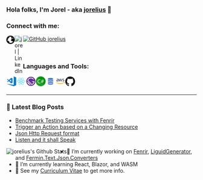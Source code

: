 ### Hola folks, I'm Jorel - aka [jorelius][website] 👋

### Connect with me:

[<img align="left" alt="jorelfermin.com" width="22px" src="https://raw.githubusercontent.com/iconic/open-iconic/master/svg/globe.svg" />][website]
[<img align="left" alt="jorel | LinkedIn" width="22px" src="https://cdn.jsdelivr.net/npm/simple-icons@v3/icons/linkedin.svg" />][linkedin]

[![GitHub jorelius](https://img.shields.io/github/followers/jorelius?label=follow&style=social)](https://github.com/jorelius)

<br />

### Languages and Tools:

[<img align="left" alt="Visual Studio Code" width="26px" src="https://raw.githubusercontent.com/github/explore/80688e429a7d4ef2fca1e82350fe8e3517d3494d/topics/visual-studio-code/visual-studio-code.png" />][linkedin]
[<img align="left" alt="React" width="26px" src="https://raw.githubusercontent.com/github/explore/80688e429a7d4ef2fca1e82350fe8e3517d3494d/topics/react/react.png" />][linkedin]
[<img align="left" alt="Gatsby" width="26px" src="https://raw.githubusercontent.com/github/explore/e94815998e4e0713912fed477a1f346ec04c3da2/topics/gatsby/gatsby.png" />][linkedin]
[<img align="left" alt="C#" width="26px" src="https://raw.githubusercontent.com/github/explore/80688e429a7d4ef2fca1e82350fe8e3517d3494d/topics/csharp/csharp.png" />][linkedin]
[<img align="left" alt="SQL" width="26px" src="https://raw.githubusercontent.com/github/explore/80688e429a7d4ef2fca1e82350fe8e3517d3494d/topics/sql/sql.png" />][linkedin]
[<img align="left" alt="AWS" width="26px" src="https://raw.githubusercontent.com/github/explore/80688e429a7d4ef2fca1e82350fe8e3517d3494d/topics/aws/aws.png" />][linkedin]
[<img align="left" alt="GitHub" width="26px" src="https://raw.githubusercontent.com/github/explore/78df643247d429f6cc873026c0622819ad797942/topics/github/github.png" />][linkedin]

<br />
<br />

---

### 📕 Latest Blog Posts
<!-- BLOG-POST-LIST:START -->
- [Benchmark Testing Services with Fenrir](https://jorelius.github.io/posts/service-testing-with-fenrir/)
- [Trigger an Action based on a Changing Resource](https://jorelius.github.io/posts/trigger-an-Action-based-on-a-changing-resource/)
- [Json Http Request format](https://jorelius.github.io/posts/json-http-request-format/)
- [Listen and it shall Speak](https://jorelius.github.io/posts/listen-and-it-shall-speak/)
<!-- BLOG-POST-LIST:END -->

<img align="left" alt="jorelius's Github Stats" src="https://github-readme-stats.vercel.app/api?username=jorelius&show_icons=true&hide_border=true" />

[website]: https://jorelfermin.com
[linkedin]: https://linkedin.com/in/jorel

- 🔭 I’m currently working on [Fenrir](https://github.com/jorelius/Fenrir), [LiguidGenerator](https://github.com/jorelius/LiquidGenerator), and [Fermin.Text.Json.Converters](https://github.com/jorelius/Fermin.Text.Json.Converters)
- 🌱 I’m currently learning React, Blazor, and WASM
- 👀 See my [Curriculum Vitae](https://www.jorelfermin.com/pages/cv) to get more info.
